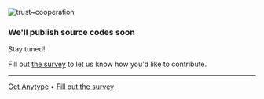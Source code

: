 ![trust~cooperation](https://github.com/anyproto/.github/assets/2526238/ce44734c-9f42-420c-9d75-632a30f1df49)
### We'll publish source codes soon
Stay tuned!

Fill out [the survey](https://anytype.typeform.com/contributors?utm_source=github) to let us know how you'd like to contribute.

---
[Get Anytype](https://anytype.io) • [Fill out the survey](https://anytype.typeform.com/contributors?utm_source=github)
